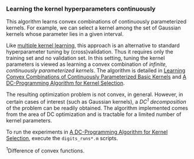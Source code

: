 ### Learning the kernel hyperparameters continuously

This algorithm learns convex combinations of continuously parameterized kernels. For example, we can select a kernel among the set of Gaussian kernels whose parameter lies in a given interval.

Like [multiple kernel learning](http://www.jmlr.org/papers/volume5/lanckriet04a/lanckriet04a.pdf), this approach is an alternative to standard hyperparameter tuning by (cross)validation. Thus it requires only the training set and no validation set. In this setting, tuning the kernel parameters is viewed as learning a convex combination of *infinite, continuously parameterized kernels*. The algorithm is detailed in [Learning Convex Combinations of Continuously Parameterized Basic Kernels](http://www0.cs.ucl.ac.uk/staff/M.Pontil/reading/colt05.pdf) and [A DC-Programming Algorithm for Kernel Selection](http://ttic.uchicago.edu/~argyriou/papers/dc-prog.pdf).

The resulting optimization problem is not convex, in general. However, in certain cases of interest (such as Gaussian kernels), a *DC<sup>1</sup> decomposition* of the problem can be readily obtained. The algorithm implemented comes from the area of DC optimization and is tractable for a limited number of kernel parameters.

To run the experiments in [A DC-Programming Algorithm for Kernel Selection](http://ttic.uchicago.edu/~argyriou/papers/dc-prog.pdf), execute the `digits_runs*.m` scripts.

<sup>1</sup>Difference of convex functions.
